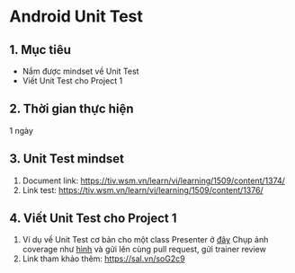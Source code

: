# Android Unit Test
## 1. Mục tiêu
- Nắm được mindset về Unit Test
- Viết Unit Test cho Project 1

## 2. Thời gian thực hiện
 1 ngày

## 3. Unit Test mindset
1. Document link: https://tiv.wsm.vn/learn/vi/learning/1509/content/1374/
2. Link test: https://tiv.wsm.vn/learn/vi/learning/1509/content/1376/

## 4. Viết Unit Test cho Project 1
1. Ví dụ về Unit Test cơ bản cho một class Presenter ở [đây](https://github.com/framgia/Training-Guideline/blob/master/Android/unit-test/CastDetailPresenterTest.kt)
    Chụp ảnh coverage như [hình](https://github.com/framgia/Training-Guideline/blob/master/Android/unit-test/CastDetailCoverage.png) và gửi lên cùng pull request, gửi trainer review
2. Link tham khảo thêm:
    https://sal.vn/soG2c9
